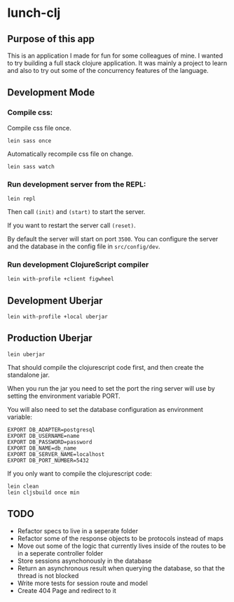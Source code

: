 # lunch-clj

## Purpose of this app

This is an application I made for fun for some colleagues of mine. I wanted to try building a full stack clojure application. It was mainly a project to learn and also to try out some of the concurrency features of the language.

## Development Mode

### Compile css:

Compile css file once.

```
lein sass once
```

Automatically recompile css file on change.

```
lein sass watch
```

### Run development server from the REPL:

```
lein repl
```

Then call `(init)` and `(start)` to start the server.

If you want to restart the server call `(reset)`.

By default the server will start on port `3500`. You can configure the server and the database in the config file in `src/config/dev`.

### Run development ClojureScript compiler

```
lein with-profile +client figwheel
```
## Development Uberjar

```
lein with-profile +local uberjar
```

## Production Uberjar

```
lein uberjar
```

That should compile the clojurescript code first, and then create the standalone jar.

When you run the jar you need to set the port the ring server will use by setting the environment variable PORT.

You will also need to set the database configuration as environment variable:

```
EXPORT DB_ADAPTER=postgresql
EXPORT DB_USERNAME=name
EXPORT DB_PASSWORD=password
EXPORT DB_NAME=db_name
EXPORT DB_SERVER_NAME=localhost
EXPORT DB_PORT_NUMBER=5432
```


If you only want to compile the clojurescript code:

```
lein clean
lein cljsbuild once min
```

## TODO

- Refactor specs to live in a seperate folder
- Refactor some of the response objects to be protocols instead of maps
- Move out some of the logic that currently lives inside of the routes to be in a seperate controller folder
- Store sessions asynchonously in the database 
- Return an asynchronous result when querying the database, so that the thread is not blocked
- Write more tests for session route and model
- Create 404 Page and redirect to it
